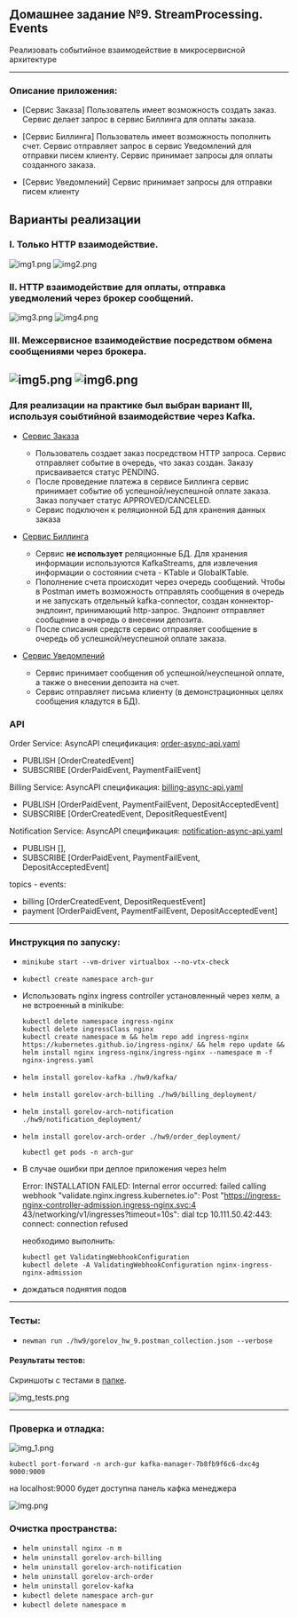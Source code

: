 ## Домашнее задание №9. StreamProcessing. Events

Реализовать событийное взаимодействие в микросервисной архитектуре

---

### Описание приложения:
- [Сервис Заказа]
  Пользователь имеет возможность создать заказ. Сервис делает запрос в сервис Биллинга для оплаты заказа.
  
- [Сервис Биллинга]
  Пользователь имеет возможность пополнить счет. Сервис отправляет запрос в сервис Уведомлений для отправки пиcем клиенту.
  Сервис принимает запросы для оплаты созданного заказа.

- [Сервис Уведомлений]
  Сервис принимает запросы для отправки писем клиенту

## Варианты реализации

  ### I. Только HTTP взаимодействие.
  
  ![img1.png](img1.png)
  ![img2.png](img2.png)

  ### II. HTTP взаимодействие для оплаты, отправка уведмолений через брокер сообщений.
  
  ![img3.png](img3.png)
  ![img4.png](img4.png)

  ### III. Межсервисное взаимодействие посредством обмена сообщениями через брокера.
  
  ![img5.png](img5.png)
  ![img6.png](img6.png)
---  

### Для реализации на практике был выбран вариант III, используя соыбтийной взаимодействие через Kafka.

- [Сервис Заказа](https://github.com/GUR-ok/arch-order)
  * Пользователь создает заказ посредством HTTP запроса. Сервис отправляет событие в очередь, что заказ создан.
  Заказу присваивается статус PENDING.
  * После проведение платежа в сервисе Биллинга сервис принимает событие об успешной/неуспешной оплате заказа.
  Заказ получает статус APPROVED/CANCELED.
  * Сервис подключен к реляционной БД для хранения данных заказа
  
- [Сервис Биллинга](https://github.com/GUR-ok/arch-billing)
  * Сервис **не использует** реляционные БД. Для хранения информации используются KafkaStreams,
  для извлечения информации о состоянии счета - KTable и GlobalKTable.
  * Пополнение счета происходит через очередь сообщений. Чтобы в Postman иметь возможность отправлять сообщения в очередь
  и не запускать отдельный kafka-connector,
  создан коннектор-эндпоинт, принимающий http-запрос. Эндпоинт отправляет сообщение в очередь о внесении депозита.
  * После списания средств сервис отправляет сообщение в очередь об успешной/неуспешной оплате заказа.

- [Сервис Уведомлений](https://github.com/GUR-ok/arch-notification)
  * Сервис принимает сообщения об успешной/неуспешной оплате, а также о внесении депозита на счет.
  * Сервис отправляет письма клиенту (в демонстрационных целях сообщения кладутся в БД).
  
### API

Order Service:
AsyncAPI спецификация: [order-async-api.yaml](https://github.com/GUR-ok/otus-microservice-architecture/tree/master/hw9/order-async-api.yaml)
- PUBLISH [OrderCreatedEvent]
- SUBSCRIBE [OrderPaidEvent, PaymentFailEvent]
  
Billing Service:
AsyncAPI спецификация: [billing-async-api.yaml](https://github.com/GUR-ok/otus-microservice-architecture/tree/master/hw9/billing-async-api.yaml)
- PUBLISH [OrderPaidEvent, PaymentFailEvent, DepositAcceptedEvent]
- SUBSCRIBE [OrderCreatedEvent, DepositRequestEvent]

Notification Service:
AsyncAPI спецификация: [notification-async-api.yaml](https://github.com/GUR-ok/otus-microservice-architecture/tree/master/hw9/notification-async-api.yaml)
- PUBLISH [],
- SUBSCRIBE [OrderPaidEvent, PaymentFailEvent, DepositAcceptedEvent]

topics - events:
- billing [OrderCreatedEvent, DepositRequestEvent]
- payment [OrderPaidEvent, PaymentFailEvent, DepositAcceptedEvent]

---

### Инструкция по запуску:
- `minikube start --vm-driver virtualbox --no-vtx-check`
- `kubectl create namespace arch-gur`
- Использовать nginx ingress controller установленный через хелм, а не встроенный в minikube:

  ```
  kubectl delete namespace ingress-nginx
  kubectl delete ingressClass nginx
  kubectl create namespace m && helm repo add ingress-nginx https://kubernetes.github.io/ingress-nginx/ && helm repo update && helm install nginx ingress-nginx/ingress-nginx --namespace m -f nginx-ingress.yaml
  ```

- `helm install gorelov-kafka ./hw9/kafka/`
- `helm install gorelov-arch-billing ./hw9/billing_deployment/`
- `helm install gorelov-arch-notification ./hw9/notification_deployment/`
- `helm install gorelov-arch-order ./hw9/order_deployment/`

  `kubectl get pods -n arch-gur`
- В случае ошибки при деплое приложения через helm

  Error: INSTALLATION FAILED: Internal error occurred: failed calling webhook "validate.nginx.ingress.kubernetes.io": Post "https://ingress-nginx-controller-admission.ingress-nginx.svc:4
  43/networking/v1/ingresses?timeout=10s": dial tcp 10.111.50.42:443: connect: connection refused

  необходимо выполнить:
    ```
    kubectl get ValidatingWebhookConfiguration
    kubectl delete -A ValidatingWebhookConfiguration nginx-ingress-nginx-admission
    ```  
- дождаться поднятия подов

---

### Тесты:

- `newman run ./hw9/gorelov_hw_9.postman_collection.json --verbose`

#### Результаты тестов:

Скриншоты с тестами в [папке](./screenshots).

![img_tests.png](img_tests.png)

---

### Проверка и отладка:

![img_1.png](img_1.png)

`kubectl port-forward -n arch-gur kafka-manager-7b8fb9f6c6-dxc4g 9000:9000`

на localhost:9000 будет доступна панель кафка менеджера

![img.png](img.png)

### Очистка пространства:

- `helm uninstall nginx -n m`
- `helm uninstall gorelov-arch-billing`
- `helm uninstall gorelov-arch-notification`
- `helm uninstall gorelov-arch-order`
- `helm uninstall gorelov-kafka`
- `kubectl delete namespace arch-gur`
- `kubectl delete namespace m`